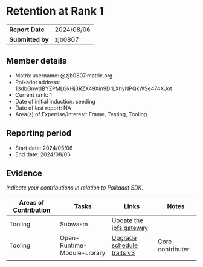 # Retention at Rank 1

|                 |                                                                                             |
| --------------- | ------------------------------------------------------------------------------------------- |
| **Report Date** | 2024/08/06                                                                                  |
| **Submitted by**| zjb0807                                                                                     |


## Member details

- Matrix username: @zjb0807:matrix.org
- Polkadot address: 13dbGnwdBYZPMLGkHj3RZX49Xin9DrLXhyNPQkWSe474XJot
- Current rank: 1
- Date of initial induction: seeding
- Date of last report: NA
- Area(s) of Expertise/Interest: Frame, Testing, Tooling


## Reporting period

- Start date: 2024/05/06
- End date: 2024/08/06


## Evidence
*Indicate your contributions in relation to Polkadot SDK.*

|  Areas of Contribution | Tasks  | Links   |Notes   |
|---|---|---|---|
| Tooling               | Subwasm                     | [Update the ipfs gateway](https://github.com/chevdor/subwasm/pull/97) |  |
| Tooling               | Open-Runtime-Module-Library | [Upgrade schedule traits v3](https://github.com/open-web3-stack/open-runtime-module-library/pull/1001) | Core contributer |
|   |   |   |   |



